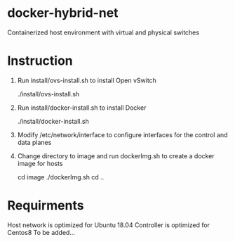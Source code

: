 # docker-hybrid-net
Containerized host environment with virtual and physical switches

# Instruction
1. Run install/ovs-install.sh to install Open vSwitch

    ./install/ovs-install.sh

2. Run install/docker-install.sh to install Docker

    ./install/docker-install.sh

3. Modify /etc/network/interface to configure interfaces for the control and data planes

4. Change directory to image and run dockerImg.sh to create a docker image for hosts

    cd image
    ./dockerImg.sh
    cd ..

# Requirments
Host network is optimized for Ubuntu 18.04
Controller is optimized for Centos8
To be added...
